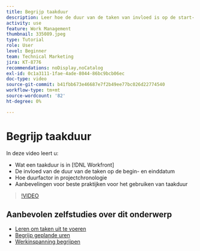 ```yaml
---
title: Begrijp taakduur
description: Leer hoe de duur van de taken van invloed is op de start- en voltooiingsdatums, hoe de duur van de taken in de tijdlijnen van het project wordt weergegeven en hoe u de meeste tips en trucs voor het gebruik van de taakduur kunt gebruiken.
activity: use
feature: Work Management
thumbnail: 335089.jpeg
type: Tutorial
role: User
level: Beginner
team: Technical Marketing
jira: KT-8776
recommendations: noDisplay,noCatalog
exl-id: 0c1a3111-1fae-4ade-8044-86bc9bcb06ec
doc-type: video
source-git-commit: b41fbb673e46687e7f2b49ee77bc026d22774540
workflow-type: tm+mt
source-wordcount: '82'
ht-degree: 0%

---
```


# Begrijp taakduur

In deze video leert u:

* Wat een taakduur is in [!DNL Workfront]
* De invloed van de duur van de taken op de begin- en einddatum
* Hoe duurfactor in projectchronologie
* Aanbevelingen voor beste praktijken voor het gebruiken van taakduur

>[!VIDEO](https://video.tv.adobe.com/v/335089/?quality=12&learn=on)

## Aanbevolen zelfstudies over dit onderwerp

* [Leren om taken uit te voeren](https://experienceleague.adobe.com/en/docs/workfront-learn/tutorials-workfront/manage-work/tasks/learn-to-sequence-tasks)
* [Begrijp geplande uren](https://experienceleague.adobe.com/en/docs/workfront-learn/tutorials-workfront/manage-work/tasks/understand-planned-hours)
* [Werkinspanning begrijpen](https://experienceleague.adobe.com/en/docs/workfront-learn/tutorials-workfront/manage-work/tasks/understand-work-effort)

